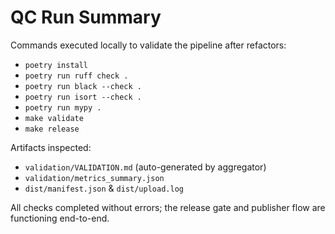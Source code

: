 # QC Run Summary

Commands executed locally to validate the pipeline after refactors:

- `poetry install`
- `poetry run ruff check .`
- `poetry run black --check .`
- `poetry run isort --check .`
- `poetry run mypy .`
- `make validate`
- `make release`

Artifacts inspected:

- `validation/VALIDATION.md` (auto-generated by aggregator)
- `validation/metrics_summary.json`
- `dist/manifest.json` & `dist/upload.log`

All checks completed without errors; the release gate and publisher flow are functioning end-to-end.

